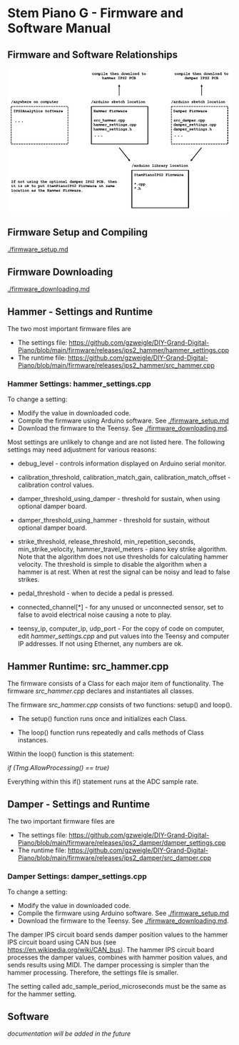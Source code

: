 # Stem Piano G - Firmware and Software Manual

## Firmware and Software Relationships

![](./diagrams/firmware_and_software_overview.png)

## Firmware Setup and Compiling

[./firmware_setup.md](./firmware_setup.md)

## Firmware Downloading

[./firmware_downloading.md](./firmware_downloading.md)

## Hammer - Settings and Runtime

The two most important firmware files are
* The settings file: https://github.com/gzweigle/DIY-Grand-Digital-Piano/blob/main/firmware/releases/ips2_hammer/hammer_settings.cpp
* The runtime file: https://github.com/gzweigle/DIY-Grand-Digital-Piano/blob/main/firmware/releases/ips2_hammer/src_hammer.cpp

### Hammer Settings: hammer_settings.cpp

To change a setting:
* Modify the value in downloaded code.
* Compile the firmware using Arduino software. See [./firmware_setup.md](./firmware_setup.md)
* Download the firmware to the Teensy. See [./firmware_downloading.md](./firmware_downloading.md).

Most settings are unlikely to change and are not listed here. The following settings may need adjustment for various reasons:

* debug_level - controls information displayed on Arduino serial monitor.

* calibration_threshold, calibration_match_gain, calibration_match_offset - calibration control values.

* damper_threshold_using_damper - threshold for sustain, when using optional damper board.

* damper_threshold_using_hammer - threshold for sustain, without optional damper board.

* strike_threshold, release_threshold, min_repetition_seconds, min_strike_velocity, hammer_travel_meters - piano key strike algorithm. Note that the algorithm does not use thresholds for calculating hammer velocity. The threshold is simple to disable the algorithm when a hammer is at rest. When at rest the signal can be noisy and lead to false strikes.

* pedal_threshold - when to decide a pedal is pressed.

* connected_channel[*] - for any unused or unconnected sensor, set to false to avoid electrical noise causing a note to play.

* teensy_ip, computer_ip, udp_port - For the copy of code on computer, edit *hammer_settings.cpp* and put values into the Teensy and computer IP addresses. If not using Ethernet, any numbers are ok.

## Hammer Runtime: src_hammer.cpp

The firmware consists of a Class for each major item of functionality. The firmware *src_hammer.cpp* declares and instantiates all classes.

The firmware *src_hammer.cpp* consists of two functions: setup() and loop().

* The setup() function runs once and initializes each Class.

* The loop() function runs repeatedly and calls methods of Class instances.

Within the loop() function is this statement:

*if (Tmg.AllowProcessing() == true)*

Everything within this if() statement runs at the ADC sample rate.

## Damper - Settings and Runtime

The two important firmware files are
* The settings file: https://github.com/gzweigle/DIY-Grand-Digital-Piano/blob/main/firmware/releases/ips2_damper/damper_settings.cpp
* The runtime file: https://github.com/gzweigle/DIY-Grand-Digital-Piano/blob/main/firmware/releases/ips2_damper/src_damper.cpp

### Damper Settings: damper_settings.cpp

To change a setting:
* Modify the value in downloaded code.
* Compile the firmware using Arduino software. See [./firmware_setup.md](./firmware_setup.md)
* Download the firmware to the Teensy. See [./firmware_downloading.md](./firmware_downloading.md).

The damper IPS circuit board sends damper position values to the hammer IPS circuit board using CAN bus (see https://en.wikipedia.org/wiki/CAN_bus). The hammer IPS circuit board processes the damper values, combines with hammer position values, and sends results using MIDI. The damper processing is simpler than the hammer processing. Therefore, the settings file is smaller.

The setting called adc_sample_period_microseconds must be the same as for the hammer setting.

## Software

*documentation will be added in the future*